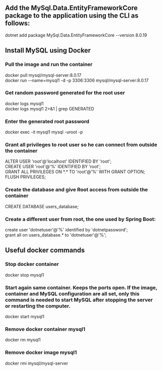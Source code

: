 ## Add the MySql.Data.EntityFrameworkCore package to the application using the CLI as follows:
dotnet add package MySql.Data.EntityFrameworkCore --version 8.0.19

## Install MySQL using Docker
### Pull the image and run the container
docker pull mysql/mysql-server:8.0.17  
docker run --name=mysql1 -d -p 3306:3306 mysql/mysql-server:8.0.17

### Get random password generated for the root user

docker logs mysql1  
docker logs mysql1 2>&1 | grep GENERATED

### Enter the generated root password
docker exec -it mysql1 mysql -uroot -p

### Grant all privileges to root user so he can connect from outside the container
ALTER USER 'root'@'localhost' IDENTIFIED BY 'root';  
CREATE USER 'root'@'%' IDENTIFIED BY 'root';  
GRANT ALL PRIVILEGES ON \*.* TO 'root'@'%' WITH GRANT OPTION;  
FLUSH PRIVILEGES;

### Create the database and give Root access from outside the container
CREATE DATABASE users_database;

### Create a different user from root, the one used by Spring Boot:
create user 'dotnetuser'@'%' identified by 'dotnetpassword';  
grant all on users_database.* to 'dotnetuser'@'%';

## Useful docker commands
### Stop docker container
docker stop mysql1

### Start again same container. Keeps the ports open. If the image, container and MySQL configuration are all set, only this command is needed to start MySQL after stopping the server or restarting the computer.
docker start mysql1

### Remove docker container mysql1
docker rm mysql1

### Remove docker image mysql1
docker rmi mysql/mysql-server
